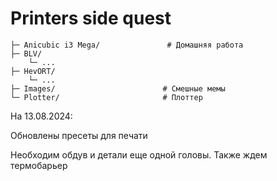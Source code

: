 # Printers side quest

```
├─ Anicubic i3 Mega/               # Домашняя работа
├─ BLV/                            
    └─ ...                         
├─ HevORT/                        
    └─ ...                         
├─ Images/                        # Смешные мемы
└─ Plotter/                       # Плоттер

```
На 13.08.2024:

Обновлены пресеты для печати

Необходим обдув и детали еще одной головы. Также ждем термобарьер 
